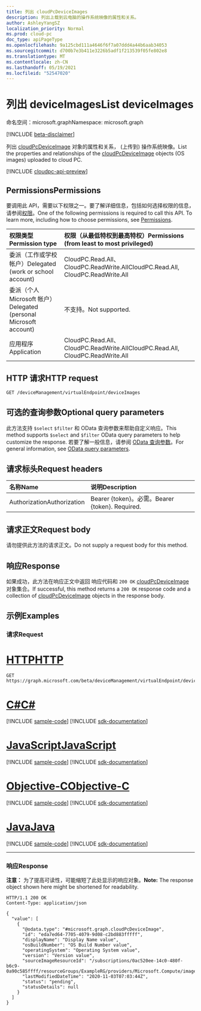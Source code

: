 ```yaml
---
title: 列出 cloudPcDeviceImages
description: 列出上载到云电脑的操作系统映像的属性和关系。
author: AshleyYangSZ
localization_priority: Normal
ms.prod: cloud-pc
doc_type: apiPageType
ms.openlocfilehash: 9a125cbd111a4646f6f7a07ddd4a44b6aab34053
ms.sourcegitcommit: d700b7e3b411e3226b5adf1f213539f05fe802e8
ms.translationtype: MT
ms.contentlocale: zh-CN
ms.lasthandoff: 05/19/2021
ms.locfileid: "52547020"
---
```

# <a name="list-deviceimages"></a><span data-ttu-id="423d3-103">列出 deviceImages</span><span class="sxs-lookup"><span data-stu-id="423d3-103">List deviceImages</span></span>

<span data-ttu-id="423d3-104">命名空间：microsoft.graph</span><span class="sxs-lookup"><span data-stu-id="423d3-104">Namespace: microsoft.graph</span></span>

[!INCLUDE [beta-disclaimer](../../includes/beta-disclaimer.md)]

<span data-ttu-id="423d3-105">列出 [cloudPcDeviceImage](../resources/cloudpcdeviceimage.md) 对象的属性和关系， (上传到) 操作系统映像。</span><span class="sxs-lookup"><span data-stu-id="423d3-105">List the properties and relationships of the [cloudPcDeviceImage](../resources/cloudpcdeviceimage.md) objects (OS images) uploaded to cloud PC.</span></span>

[!INCLUDE [cloudpc-api-preview](../../includes/cloudpc-api-preview.md)]

## <a name="permissions"></a><span data-ttu-id="423d3-106">Permissions</span><span class="sxs-lookup"><span data-stu-id="423d3-106">Permissions</span></span>

<span data-ttu-id="423d3-p101">要调用此 API，需要以下权限之一。要了解详细信息，包括如何选择权限的信息，请参阅[权限](/graph/permissions-reference)。</span><span class="sxs-lookup"><span data-stu-id="423d3-p101">One of the following permissions is required to call this API. To learn more, including how to choose permissions, see [Permissions](/graph/permissions-reference).</span></span>

|<span data-ttu-id="423d3-109">权限类型</span><span class="sxs-lookup"><span data-stu-id="423d3-109">Permission type</span></span>|<span data-ttu-id="423d3-110">权限（从最低特权到最高特权）</span><span class="sxs-lookup"><span data-stu-id="423d3-110">Permissions (from least to most privileged)</span></span>|
|:---|:---|
|<span data-ttu-id="423d3-111">委派（工作或学校帐户）</span><span class="sxs-lookup"><span data-stu-id="423d3-111">Delegated (work or school account)</span></span>|<span data-ttu-id="423d3-112">CloudPC.Read.All、CloudPC.ReadWrite.All</span><span class="sxs-lookup"><span data-stu-id="423d3-112">CloudPC.Read.All, CloudPC.ReadWrite.All</span></span>|
|<span data-ttu-id="423d3-113">委派（个人 Microsoft 帐户）</span><span class="sxs-lookup"><span data-stu-id="423d3-113">Delegated (personal Microsoft account)</span></span>|<span data-ttu-id="423d3-114">不支持。</span><span class="sxs-lookup"><span data-stu-id="423d3-114">Not supported.</span></span>|
|<span data-ttu-id="423d3-115">应用程序</span><span class="sxs-lookup"><span data-stu-id="423d3-115">Application</span></span>|<span data-ttu-id="423d3-116">CloudPC.Read.All、CloudPC.ReadWrite.All</span><span class="sxs-lookup"><span data-stu-id="423d3-116">CloudPC.Read.All, CloudPC.ReadWrite.All</span></span>|

## <a name="http-request"></a><span data-ttu-id="423d3-117">HTTP 请求</span><span class="sxs-lookup"><span data-stu-id="423d3-117">HTTP request</span></span>

<!-- {
  "blockType": "ignored"
}
-->

``` http
GET /deviceManagement/virtualEndpoint/deviceImages
```

## <a name="optional-query-parameters"></a><span data-ttu-id="423d3-118">可选的查询参数</span><span class="sxs-lookup"><span data-stu-id="423d3-118">Optional query parameters</span></span>

<span data-ttu-id="423d3-119">此方法支持 `$select` `$filter` 和 OData 查询参数来帮助自定义响应。</span><span class="sxs-lookup"><span data-stu-id="423d3-119">This method supports `$select` and `$filter` OData query parameters to help customize the response.</span></span> <span data-ttu-id="423d3-120">若要了解一般信息，请参阅 [OData 查询参数](/graph/query-parameters)。</span><span class="sxs-lookup"><span data-stu-id="423d3-120">For general information, see [OData query parameters](/graph/query-parameters).</span></span>

## <a name="request-headers"></a><span data-ttu-id="423d3-121">请求标头</span><span class="sxs-lookup"><span data-stu-id="423d3-121">Request headers</span></span>

| <span data-ttu-id="423d3-122">名称</span><span class="sxs-lookup"><span data-stu-id="423d3-122">Name</span></span>          | <span data-ttu-id="423d3-123">说明</span><span class="sxs-lookup"><span data-stu-id="423d3-123">Description</span></span>               |
| :------------ | :------------------------ |
| <span data-ttu-id="423d3-124">Authorization</span><span class="sxs-lookup"><span data-stu-id="423d3-124">Authorization</span></span> | <span data-ttu-id="423d3-p103">Bearer {token}。必需。</span><span class="sxs-lookup"><span data-stu-id="423d3-p103">Bearer {token}. Required.</span></span> |

## <a name="request-body"></a><span data-ttu-id="423d3-127">请求正文</span><span class="sxs-lookup"><span data-stu-id="423d3-127">Request body</span></span>

<span data-ttu-id="423d3-128">请勿提供此方法的请求正文。</span><span class="sxs-lookup"><span data-stu-id="423d3-128">Do not supply a request body for this method.</span></span>

## <a name="response"></a><span data-ttu-id="423d3-129">响应</span><span class="sxs-lookup"><span data-stu-id="423d3-129">Response</span></span>

<span data-ttu-id="423d3-130">如果成功，此方法在响应正文中返回 响应代码和 `200 OK` [cloudPcDeviceImage](../resources/cloudpcdeviceimage.md) 对象集合。</span><span class="sxs-lookup"><span data-stu-id="423d3-130">If successful, this method returns a `200 OK` response code and a collection of [cloudPcDeviceImage](../resources/cloudpcdeviceimage.md) objects in the response body.</span></span>

## <a name="examples"></a><span data-ttu-id="423d3-131">示例</span><span class="sxs-lookup"><span data-stu-id="423d3-131">Examples</span></span>

### <a name="request"></a><span data-ttu-id="423d3-132">请求</span><span class="sxs-lookup"><span data-stu-id="423d3-132">Request</span></span>


# <a name="http"></a>[<span data-ttu-id="423d3-133">HTTP</span><span class="sxs-lookup"><span data-stu-id="423d3-133">HTTP</span></span>](#tab/http)
<!-- {
  "blockType": "request",
  "name": "list_cloudpcdeviceimages"
}
-->

``` http
GET https://graph.microsoft.com/beta/deviceManagement/virtualEndpoint/deviceImages
```
# <a name="c"></a>[<span data-ttu-id="423d3-134">C#</span><span class="sxs-lookup"><span data-stu-id="423d3-134">C#</span></span>](#tab/csharp)
[!INCLUDE [sample-code](../includes/snippets/csharp/list-cloudpcdeviceimages-csharp-snippets.md)]
[!INCLUDE [sdk-documentation](../includes/snippets/snippets-sdk-documentation-link.md)]

# <a name="javascript"></a>[<span data-ttu-id="423d3-135">JavaScript</span><span class="sxs-lookup"><span data-stu-id="423d3-135">JavaScript</span></span>](#tab/javascript)
[!INCLUDE [sample-code](../includes/snippets/javascript/list-cloudpcdeviceimages-javascript-snippets.md)]
[!INCLUDE [sdk-documentation](../includes/snippets/snippets-sdk-documentation-link.md)]

# <a name="objective-c"></a>[<span data-ttu-id="423d3-136">Objective-C</span><span class="sxs-lookup"><span data-stu-id="423d3-136">Objective-C</span></span>](#tab/objc)
[!INCLUDE [sample-code](../includes/snippets/objc/list-cloudpcdeviceimages-objc-snippets.md)]
[!INCLUDE [sdk-documentation](../includes/snippets/snippets-sdk-documentation-link.md)]

# <a name="java"></a>[<span data-ttu-id="423d3-137">Java</span><span class="sxs-lookup"><span data-stu-id="423d3-137">Java</span></span>](#tab/java)
[!INCLUDE [sample-code](../includes/snippets/java/list-cloudpcdeviceimages-java-snippets.md)]
[!INCLUDE [sdk-documentation](../includes/snippets/snippets-sdk-documentation-link.md)]

---


### <a name="response"></a><span data-ttu-id="423d3-138">响应</span><span class="sxs-lookup"><span data-stu-id="423d3-138">Response</span></span>

<span data-ttu-id="423d3-139">**注意：** 为了提高可读性，可能缩短了此处显示的响应对象。</span><span class="sxs-lookup"><span data-stu-id="423d3-139">**Note:** The response object shown here might be shortened for readability.</span></span>
<!-- {
  "blockType": "response",
  "truncated": true,
  "@odata.type": "Collection(microsoft.graph.cloudPcDeviceImage)"
}
-->

``` http
HTTP/1.1 200 OK
Content-Type: application/json

{
  "value": [
    {
      "@odata.type": "#microsoft.graph.cloudPcDeviceImage",
      "id": "eda7ed64-7705-4079-9d08-c2bd883fffff",
      "displayName": "Display Name value",
      "osBuildNumber": "OS Build Number value",
      "operatingSystem": "Operating System value",
      "version": "Version value",
      "sourceImageResourceId": "/subscriptions/0ac520ee-14c0-480f-b6c9-0a90c585ffff/resourceGroups/ExampleRG/providers/Microsoft.Compute/images/ExampleImage",
      "lastModifiedDateTime": "2020-11-03T07:03:44Z",
      "status": "pending",
      "statusDetails": null
    }
  ]
}
```
